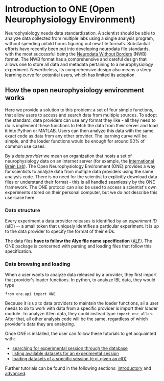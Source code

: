 # Introduction to ONE (Open Neurophysiology Environment)

Neurophysiology needs data standardization.
A scientist should be able to analyze data collected from multiple labs using a single analysis program,
without spending untold hours figuring out new file formats.
Substantial efforts have recently been put into developing neurodata file standards, 
with the most successful being the [Neurodata Without Borders](https://www.nwb.org/) (NWB) format. 
The NWB format has a comprehensive and careful design that allows one to store all data and metadata 
pertaining to a neurophysiology experiment.
Nevertheless, its comprehensive design also means a steep learning curve for potential users, which has limited its adoption.

## How the open neurophysiology environment works

Here we provide a solution to this problem: a set of four simple functions, 
that allow users to access and search data from multiple sources. 
To adopt the standard, data providers can use any format they like - 
all they need to do is implement these functions to fetch the data from their server and load it into Python or MATLAB. 
Users can then analyze this data with the same exact code as data from any other provider. 
The learning curve will be simple, and the loader functions would be enough for around 90% of common use cases.

By a *data provider* we mean an organization that hosts a set of neurophysiology data on an internet server (for example, the [International Brain Lab](https://www.internationalbrainlab.com/)). The Open Neurophysiology Environment (ONE) provides a way for scientists to analyze data from multiple data providers using the same analysis code. There is no need for the scientist to explicitly download data files or understand their format - this is all handled seamlessly by the ONE framework. The ONE protocol can also be used to access a scientist's own experiments stored on their personal computer, but we do not describe this use-case here.


### Data structure
Every experiment a data provider releases is identified by an *experiment ID* (eID) -- a small token that uniquely identifies a particular experiment. 
It is up to the data provider to specify the format of their eIDs. 

The data files **have to follow the Alyx file name specification** ([ALF](../04_alf)).
The ONE package is concerned with parsing and loading files that follow this specification.

### Data browsing and loading
When a user wants to analyze data released by a provider, they 
first import that provider's loader functions. In python, to analyze IBL data, they would type
```
from one.api import ONE
```
Because it is up to data providers to maintain the loader functions, 
all a user needs to do to work with data from a specific provider is import their loader module. 
To analyze Allen data, they could instead type `import one_allen`. After that, all other analysis code will be the same,
regardless of which provider's data they are analyzing.

Once ONE is installed, the user can follow these tutorials to get acquainted with:
- [searching for experimental session through the database](../../notebooks/one_search/one_search)
- [listing available datasets for an experimental session](../../notebooks/one_list/one_list)
- [loading datasets of a specific session (e.g. given an eID)](../../notebooks/one_load/one_load)

Further tutorials can be found in the following sections: [introductory](../../notebooks/one_intro/one_intro)
and [advanced](../../notebooks/one_advanced/one_advanced).

<!-- TODO this needs major rewriting, Aug 2021 
### Loading data

If a user already knows the eID of an experiment they are interested in, they can load data for the experiment using a command like:
```
st, sc, cbl = ONE().load(eID, dataset_types=['spikes.times', 'spikes.clusters', 'clusters.brain_location'])
```
This command will download three datasets containing the times and cluster assignments of all spikes recorded in that experiment, together with an estimate of the brain location of each cluster. (In practice, the data will be cached on the user's local machine so it can be loaded repeatedly with only one download.)

Many neural data signals are time series, and synchronizing these signals is often challenging. ONE will provide a function to interpolate any required timeseries to an evenly or unevenly-sampled timescale of the user's choice. For example the command:
```
hxy, hth, t = ONE().loadTS(eID, dataset_types=['headTracking.xyPos', 'lfp.raw'], sample_rate=1000)
```
would interpolate head position and lfp to a common 1000 Hz sampling rate. The sample times are returned as `t`.

### Searching for experiments
Finally, a user needs to be able to search the data released by a provider, to obtain the eIDs of experiments they want to analyze. To do so they would run a command like:
```
eIDs = ONE().search(lab='CortexLabUCL', subject='hercules', dataset_types=['spikes.times', 'spikes.clusters','headTracking.xyPos'])
eIDs, eInfo = ONE().search(details=True, lab='CortexLabUCL', subject='hercules', dataset_types=['spikes.times', 'spikes.clusters','headTracking.xyPos'])
```
This would find the eIDs for all experiments collected in the specified lab for the specified experimental subject, for which all of the required data is present. There will be more metadata options to refine the search (e.g. dates, genotypes, experimenter), and additional metadata on each matching experiment is returned in `eInfo`. However, the existence of dataset types is normally enough to find the data you want. For example, if you want to analyze electrophysiology in a particular behavior task, the experiments you want are exactly those with datasets describing the ephys recordings and that task's parameters.

## Standardization

The key to ONE's standardization is the concept of a "standard dataset type".
When a user requests one of these (such as `'spikes.times'`), they are guaranteed that each data provider will return them the same information, organized in the same way - in this case, the times of all extracellularly recorded spikes, measured in seconds relative to experiment start, and returned as a 1-dimensional column vector. It is guaranteed that any dataset types of the form `*.times` or `*.*_times` will be measured in seconds relative to experiment start. Furthermore, all dataset types differing only in their last word (e.g. `spikes.times` and `spikes.clusters`) will have the same number of rows, describing multiple attributes of the same objects. Finally, words matching across dataset types encode references: for example, `spikes.clusters` is guaranteed to contain integers, and to find the brain location of each of these one looks to the corresponding row of `clusters.brain_location`, counting from 0.

Not all data can be standardized, since each project will do unique experiments. Data providers can thereform add their own project-specific dataset types. The list of standard dataset types will be maintained centrally, and will start small but increase over time as the community converges on good ways to standardize more information. It is therefore important to distinguish dataset types agreed as universal standards from types specific to individual projects. To achieve this, names beginning with an underscore are guaranteed never to be standard. It is recommended that nonstandard names identify the group that produces them: for example the dataset types `_ibl_trials.stimulusContrast` and `clusters._ibl_task_modulation` could contain information specific to the IBL project.

## Versioning and subcollections

Data are often released in multiple versions. Most users will want always to have the latest version, but sometimes a user working will want to continue working with a historical version even after it has been updated,
to maintain consistency with previous work.
To enable versioning, the ONE functions will have accept an optional argument of the form `version='v1'`, which will ensure this specific version is loaded. If the argument is not passed, the latest version will be loaded. 

Sometimes the data will contain multiple measurements of the same type, for example if recordings are made with multiple recording probes simultaneously. In these cases, the dataset types for probe 0 will have names like `probe00/spikes.times`, `probe00/spikes.clusters`, and `probe00/clusters.brain_location`; data for probe 1 will be `probe01/spikes.times`, etc. Encoding of references works within a subcollection: i.e. the entries of `probe00/spikes.clusters` point to the rows of `probe00/clusters.brain_location`, starting from 0, and independently of any datasets starting with `probe01/`.

## For data sharers

Data standards are only adopted when they are easy to use, for both providers and users of data. For users, the three ONE functions will be simple to learn, and will cover most common use cases.

For providers, a key advantage of this framework is its low barrier to entry. To share data with ONE, providers do not need to run and maintain a backend server, just to upload their data to a website. We provide a "ONE light" implementation of the ONE loader functions that searches, downloads and caches files from a web server. This will allow producers who do not have in-house computational staff two simple paths to achieve ONE compatibility. The first is to place the data in a directory, using a standard file-naming convention described below, in standard formats including `npy`, `csv`, `json`, and `tiff`. Next, the user runs a program in this directory, which uploads the files to a website or to figshare. Users can then access this data using ONE light. And example of ONE light data is [here](https://figshare.com/articles/Test1/9917741). The ONE light code is [here](https://github.com/int-brain-lab/ibllib/tree/onelight/oneibl#one-light).
-->